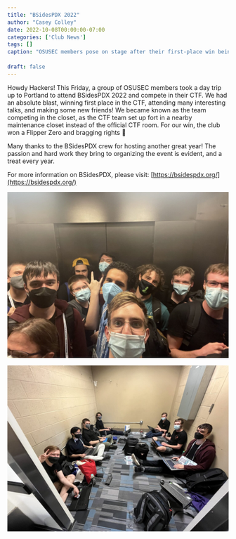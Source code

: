 ```yaml
---
title: "BSidesPDX 2022"
author: "Casey Colley"
date: 2022-10-08T00:00:00-07:00
categories: ['Club News']
tags: []
caption: "OSUSEC members pose on stage after their first-place win being announced. "

draft: false
---
```


Howdy Hackers! This Friday, a group of OSUSEC members took a day trip up to Portland to attend BSidesPDX 2022 and compete in their CTF. We had an absolute blast, winning first place in the CTF, attending many interesting talks, and making some new friends! We became known as the team competing in the closet, as the CTF team set up fort in a nearby maintenance closet instead of the official CTF room. For our win, the club won a Flipper Zero and bragging rights 🙂

Many thanks to the BSidesPDX crew for hosting another great year! The passion and hard work they bring to organizing the event is evident, and a treat every year.

For more information on BSidesPDX, please visit: [https://bsidespdx.org/](https://bsidespdx.org/)

![The OSUSEC team at BSides, crammed into an elevator, ready to head home.](/static/blog/bsidespdx-2022-elevator.jpg)

![The CTF team in the “Big W” closet.](/static/blog/bsidespdx-2022-closet.jpg)
